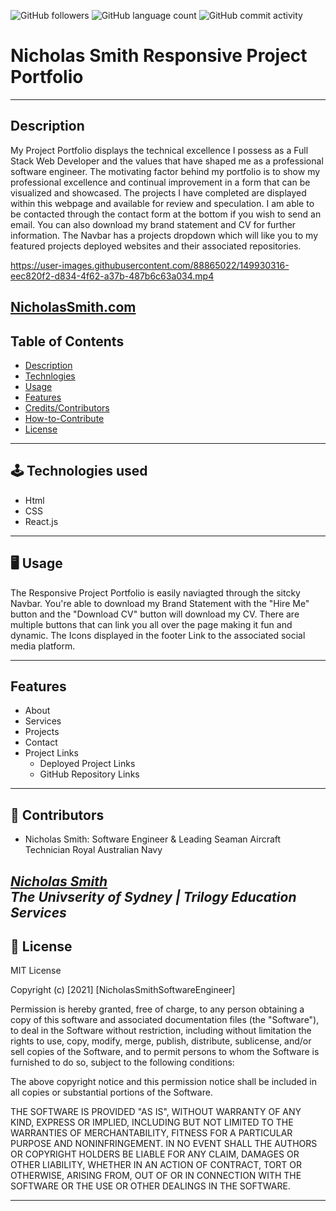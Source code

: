 
<img alt="GitHub followers" src="https://img.shields.io/github/followers/N1cholasSmith?style=social">     <img alt="GitHub language count" src="https://img.shields.io/github/languages/count/N1cholasSmith/horiseon-search-engine-optimization?style=social">     <img alt="GitHub commit activity" src="https://img.shields.io/github/commit-activity/w/N1cholasSmith/Project-Portfolio-React?style=social">


# Nicholas Smith Responsive Project Portfolio 

---
## Description
My Project Portfolio displays the technical excellence I possess as a Full Stack Web Developer and the values that have shaped me as a professional software engineer. The motivating factor behind my portfolio is to show my professional excellence and continual improvement in a form that can be visualized and showcased. The projects I have completed are displayed within this webpage and available for review and speculation. I am able to be contacted through the contact form at the bottom if you wish to send an email. You can also download my brand statement and CV for further information. The Navbar has a projects dropdown which will like you to my featured projects deployed websites and their associated repositories.

https://user-images.githubusercontent.com/88865022/149930316-eec820f2-d834-4f62-a37b-487b6c63a034.mp4

[NicholasSmith.com](https://sleepy-lake-01567.herokuapp.com/)
---
## Table of Contents
- [Description](#description)
- [Technlogies](#technologies)
- [Usage](#usage)
- [Features](#features)
- [Credits/Contributors](#credits/contributors)
- [How-to-Contribute](#how-to-contribute)
- [License](#license)
---

<a name="technologies"></a>

## 🕹 Technologies used
- Html
- CSS
- React.js

---
<a name="usage"></a>

## 🖥 Usage

The Responsive Project Portfolio is easily naviagted through the sitcky Navbar. You're able to download my Brand Statement with the "Hire Me" button and the "Download CV" button will download my CV. There are multiple buttons that can link you all over the page making it fun and dynamic. The Icons displayed in the footer Link to the associated social media platform.

    
---
## Features
- About
- Services
- Projects
- Contact
- Project Links 
    - Deployed Project Links
    - GitHub Repository Links 


---
<a name="contributors"></a>

## 👥 Contributors
- Nicholas Smith: Software Engineer & Leading Seaman Aircraft Technician Royal Australian Navy

_[Nicholas Smith](https://github.com/N1cholasSmith)_ <br>
_The Univserity of Sydney | Trilogy Education Services_ <br>
---
<a name="license"></a>

## 🔖 License
MIT License

Copyright (c) [2021] [NicholasSmithSoftwareEngineer]

Permission is hereby granted, free of charge, to any person obtaining a copy
of this software and associated documentation files (the "Software"), to deal
in the Software without restriction, including without limitation the rights
to use, copy, modify, merge, publish, distribute, sublicense, and/or sell
copies of the Software, and to permit persons to whom the Software is
furnished to do so, subject to the following conditions:

The above copyright notice and this permission notice shall be included in all
copies or substantial portions of the Software.

THE SOFTWARE IS PROVIDED "AS IS", WITHOUT WARRANTY OF ANY KIND, EXPRESS OR
IMPLIED, INCLUDING BUT NOT LIMITED TO THE WARRANTIES OF MERCHANTABILITY,
FITNESS FOR A PARTICULAR PURPOSE AND NONINFRINGEMENT. IN NO EVENT SHALL THE
AUTHORS OR COPYRIGHT HOLDERS BE LIABLE FOR ANY CLAIM, DAMAGES OR OTHER
LIABILITY, WHETHER IN AN ACTION OF CONTRACT, TORT OR OTHERWISE, ARISING FROM,
OUT OF OR IN CONNECTION WITH THE SOFTWARE OR THE USE OR OTHER DEALINGS IN THE
SOFTWARE.

---

